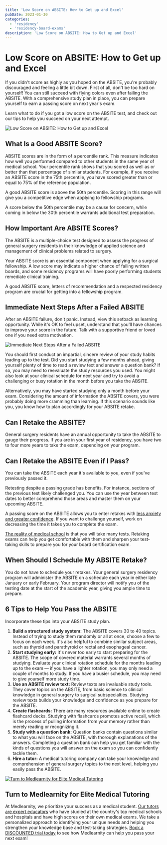 ```yaml
---
title: 'Low Score on ABSITE: How to Get up and Excel'
pubDate: 2023-01-30
categories:
  - 'residency'
  - 'residency-board-exams'
description: 'Low Score on ABSITE: How to Get up and Excel'
---
```


# Low Score on ABSITE: How to Get up and Excel

If you didn't score as highly as you hoped on the ABSITE, you're probably discouraged and feeling a little bit down. First of all, don't be too hard on yourself! You can still succeed with flying colors even after failing the ABSITE. With a comprehensive study plan in place, you can prepare yourself to earn a passing score on next year's exam.

Learn what to do if you got a low score on the ABSITE test, and check out our tips to help you succeed on your next attempt.

![Low Score on ABSITE: How to Get up and Excel](https://i2xfwztd2ksbegse.public.blob.vercel-storage.com/wp/2023/01/01-low-score-on-absite.jpg)

## What Is a Good ABSITE Score?

ABSITE scores are in the form of a percentile rank. This measure indicates how well you performed compared to other students in the same year of medical school. Your percentile rank shows that you scored as well as or better than that percentage of similar students. For example, if you receive an ABSITE score in the 75th percentile, you have scored greater than or equal to 75% of the reference population.

A good ABSITE score is above the 50th percentile. Scoring in this range will give you a competitive edge when applying to fellowship programs.

A score below the 50th percentile may be a cause for concern, while coming in below the 30th percentile warrants additional test preparation.

## How Important Are ABSITE Scores?

The ABSITE is a multiple-choice test designed to assess the progress of general surgery residents in their knowledge of applied science and management of clinical problems related to surgery.

Your ABSITE score is an essential component when applying for a surgical fellowship. A low score may indicate a higher chance of failing written boards, and some residency programs will have poorly performing students remediate clinical training.

A good ABSITE score, letters of recommendation and a respected residency program are crucial for getting into a fellowship program.

## Immediate Next Steps After a Failed ABSITE

After an ABSITE failure, don't panic. Instead, view this setback as learning opportunity. While it's OK to feel upset, understand that you'll have chances to improve your score in the future. Talk with a supportive friend or loved one if you need extra motivation.

![Immediate Next Steps After a Failed ABSITE](https://i2xfwztd2ksbegse.public.blob.vercel-storage.com/wp/2023/01/02-first-conduct-an-impartial-sincere-review.jpg)

You should first conduct an impartial, sincere review of your study habits leading up to the test. Did you start studying a few months ahead, giving yourself plenty of time to read a review text and answer a question bank? If so, you may need to reevaluate the study resources you used. You might also look at your clinical schedule for next year and try to avoid a challenging or busy rotation in the month before you take the ABSITE.

Alternatively, you may have started studying only a month before your exam. Considering the amount of information the ABSITE covers, you were probably doing more cramming than learning. If this scenario sounds like you, you know how to plan accordingly for your ABSITE retake.

## Can I Retake the ABSITE?

General surgery residents have an annual opportunity to take the ABSITE to gauge their progress. If you are in your first year of residency, you have two to four more years to take the exam, depending on your program.

## Can I Retake the ABSITE Even if I Pass?

You can take the ABSITE each year it's available to you, even if you've previously passed it.

Retesting despite a passing grade has benefits. For instance, sections of the previous test likely challenged you. You can use the year between test dates to better comprehend those areas and master them on your upcoming ABSITE.

A passing score on the ABSITE allows you to enter retakes with [less anxiety and greater confidence](https://www.medlearnity.com/tips-for-med-school-test-anxiety/). If you want to challenge yourself, work on decreasing the time it takes you to complete the exam.

[The reality of medical school](https://www.medlearnity.com/medical-student-journey/) is that you will take many tests. Retaking exams can help you get comfortable with them and sharpen your test-taking skills to prepare you for your board certification exam.

## When Should I Schedule My ABSITE Retake?

You do not have to schedule your retakes. Your general surgery residency program will administer the ABSITE on a schedule each year in either late January or early February. Your program director will notify you of the testing date at the start of the academic year, giving you ample time to prepare.

## 6 Tips to Help You Pass the ABSITE

Incorporate these tips into your ABSITE study plan.

1. **Build a structured study system:** The ABSITE covers 30 to 40 topics. Instead of trying to study them randomly or all at once, choose a few to focus on each week. It's also helpful to combine similar subject areas, such as thyroid and parathyroid or rectal and esophageal cancer.
2. **Start studying early:** It's never too early to start preparing for the ABSITE. The scope of covered material warrants several months of studying. Evaluate your clinical rotation schedule for the months leading up to the exam — if you have a lighter rotation, you may only need a couple of months to study. If you have a busier schedule, you may need to give yourself more study time.
3. **Use an ABSITE review text:** Review texts are invaluable study tools. They cover topics on the ABSITE, from basic science to clinical knowledge in general surgery to surgical subspecialties. Studying review texts builds your knowledge and confidence as you prepare for the ABSITE.
4. **Create flashcards:** There are many resources available online to create flashcard decks. Studying with flashcards promotes active recall, which is the process of pulling information from your memory rather than merely reading or recognizing it.
5. **Study with a question bank:** Question banks contain questions similar to what you will face on the ABSITE, with thorough explanations of the answers. Completing a question bank can help you get familiar with the kinds of questions you will answer on the exam so you can confidently tackle them.
6. **Hire a tutor:** A medical tutoring company can take your knowledge and comprehension of general surgery topics to the next level, helping you easily pass the ABSITE.

[![Turn to Medlearnity for Elite Medical Tutoring](https://i2xfwztd2ksbegse.public.blob.vercel-storage.com/wp/2023/01/03-turn-to-medlearnity-for-elite-medical-tutoring.jpg)](https://www.medlearnity.com/start-here/)

## Turn to Medlearnity for Elite Medical Tutoring

At Medlearnity, we prioritize your success as a medical student. [Our tutors are expert educators](https://www.medlearnity.com/our-tutors/) who have studied at the country's top medical schools and hospitals and have high scores on their own medical exams. We take a personalized approach to identifying your unique needs and helping you strengthen your knowledge base and test-taking strategies. [Book a DISCOUNTED trial today](https://www.medlearnity.com/start-here/) to see how Medlearnity can help you pass your next exam!
